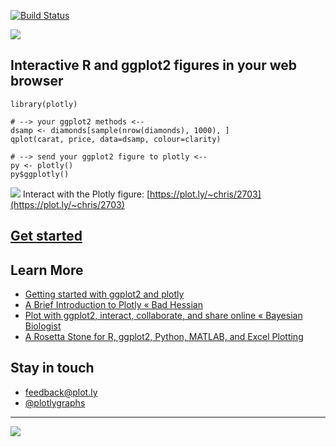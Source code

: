 [![Build Status](https://travis-ci.org/ropensci/plotly.png?branch=master)](https://travis-ci.org/ropensci/plotly)


![](http://i.imgur.com/gp0muqe.gif)


Interactive R and ggplot2 figures in your web browser
---

```
library(plotly)

# --> your ggplot2 methods <--
dsamp <- diamonds[sample(nrow(diamonds), 1000), ]
qplot(carat, price, data=dsamp, colour=clarity)

# --> send your ggplot2 figure to plotly <--
py <- plotly()
py$ggplotly()
```

[![](https://plot.ly/~chris/2703.png)](https://plot.ly/~chris/2703)
Interact with the Plotly figure: [https://plot.ly/~chris/2703](https://plot.ly/~chris/2703)


[Get started](https://plot.ly/ggplot2/)
-------------


Learn More
---
- [Getting started with ggplot2 and plotly](https://plot.ly/ggplot2/getting-started/)
- [A Brief Introduction to Plotly « Bad Hessian](http://badhessian.org/2014/08/a-brief-introduction-to-plotly/)
- [Plot with ggplot2, interact, collaborate, and share online « Bayesian Biologist](http://bayesianbiologist.com/2014/07/31/plot-with-ggplot2-interact-collaborate-and-share-online/)
- [A Rosetta Stone for R, ggplot2, Python, MATLAB, and Excel Plotting](http://nbviewer.ipython.org/gist/msund/61cdbd5b22c103fffb84)


Stay in touch
---
- <feedback@plot.ly>
- [@plotlygraphs](twitter.com/plotlygraphs)


---

[![](http://ropensci.org/public_images/github_footer.png)](http://ropensci.org)
